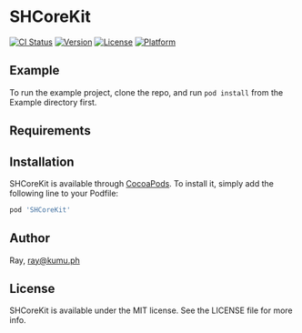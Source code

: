 # SHCoreKit

[![CI Status](https://img.shields.io/travis/Ray/SHCoreKit.svg?style=flat)](https://travis-ci.org/Ray/SHCoreKit)
[![Version](https://img.shields.io/cocoapods/v/SHCoreKit.svg?style=flat)](https://cocoapods.org/pods/SHCoreKit)
[![License](https://img.shields.io/cocoapods/l/SHCoreKit.svg?style=flat)](https://cocoapods.org/pods/SHCoreKit)
[![Platform](https://img.shields.io/cocoapods/p/SHCoreKit.svg?style=flat)](https://cocoapods.org/pods/SHCoreKit)

## Example

To run the example project, clone the repo, and run `pod install` from the Example directory first.

## Requirements

## Installation

SHCoreKit is available through [CocoaPods](https://cocoapods.org). To install
it, simply add the following line to your Podfile:

```ruby
pod 'SHCoreKit'
```

## Author

Ray, ray@kumu.ph

## License

SHCoreKit is available under the MIT license. See the LICENSE file for more info.
